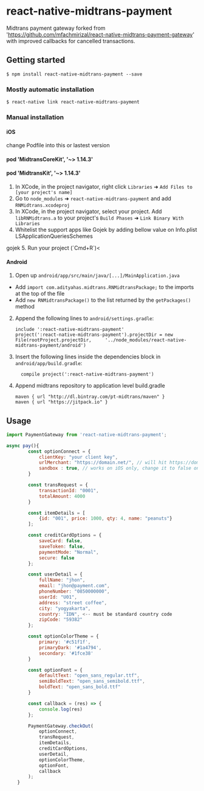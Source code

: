 # react-native-midtrans-payment

Midtrans payment gateway forked from 'https://github.com/mfachmirizal/react-native-midtrans-payment-gateway' with improved callbacks for cancelled transactions.

## Getting started

`$ npm install react-native-midtrans-payment --save`

### Mostly automatic installation

`$ react-native link react-native-midtrans-payment`

### Manual installation

#### iOS

change Podfile into this or lastest version

#### pod 'MidtransCoreKit', '~> 1.14.3'

#### pod 'MidtransKit', '~> 1.14.3'

1. In XCode, in the project navigator, right click `Libraries` ➜ `Add Files to [your project's name]`
2. Go to `node_modules` ➜ `react-native-midtrans-payment` and add `RNMidtrans.xcodeproj`
3. In XCode, in the project navigator, select your project. Add `libRNMidtrans.a` to your project's `Build Phases` ➜ `Link Binary With Libraries`
4. Whitelist the support apps like Gojek by adding bellow value on Info.plist
  <key>LSApplicationQueriesSchemes</key>
  <array>
    <string>gojek</string>
  </array>
5. Run your project (`Cmd+R`)<

#### Android

1. Open up `android/app/src/main/java/[...]/MainApplication.java`

-   Add `import com.adityahas.midtrans.RNMidtransPackage;` to the imports at the top of the file
-   Add `new RNMidtransPackage()` to the list returned by the `getPackages()` method

2. Append the following lines to `android/settings.gradle`:
    ```
    include ':react-native-midtrans-payment'
    project(':react-native-midtrans-payment').projectDir = new File(rootProject.projectDir, 	'../node_modules/react-native-midtrans-payment/android')
    ```
3. Insert the following lines inside the dependencies block in `android/app/build.gradle`:

    ```
      compile project(':react-native-midtrans-payment')
    ```

4. Append midtrans repository to application level build.gradle
    ```
    maven { url "http://dl.bintray.com/pt-midtrans/maven" }
    maven { url "https://jitpack.io" }
    ```

## Usage

```javascript
import PaymentGateway from 'react-native-midtrans-payment';

async pay(){
        const optionConnect = {
            clientKey: "your client key",
            urlMerchant: "https://domain.net/", // will hit https://domain.net/charge
            sandbox : true, // works on iOS only, change it to false on production
        }

        const transRequest = {
            transactionId: "0001",
            totalAmount: 4000
        }

        const itemDetails = [
            {id: "001", price: 1000, qty: 4, name: "peanuts"}
        ];

        const creditCardOptions = {
            saveCard: false,
            saveToken: false,
            paymentMode: "Normal",
            secure: false
        };

        const userDetail = {
            fullName: "jhon",
            email: "jhon@payment.com",
            phoneNumber: "0850000000",
            userId: "U01",
            address: "street coffee",
            city: "yogyakarta",
            country: "IDN", <-- must be standard country code
            zipCode: "59382"
        };

        const optionColorTheme = {
            primary: '#c51f1f',
            primaryDark: '#1a4794',
            secondary: '#1fce38'
        }

        const optionFont = {
            defaultText: "open_sans_regular.ttf",
            semiBoldText: "open_sans_semibold.ttf",
            boldText: "open_sans_bold.ttf"
        }

        const callback = (res) => {
            console.log(res)
        };

        PaymentGateway.checkOut(
            optionConnect,
            transRequest,
            itemDetails,
            creditCardOptions,
            userDetail,
            optionColorTheme,
            optionFont,
            callback
        );
    }
```
